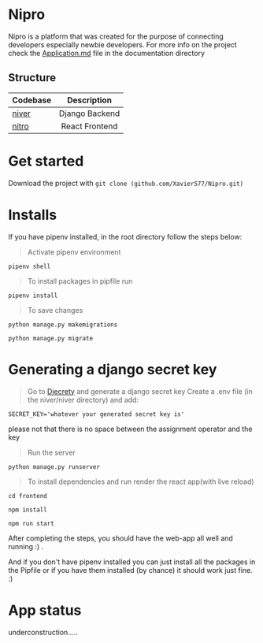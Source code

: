 # Nipro

Nipro is a platform that was created for the purpose of connecting developers especially newbie developers. For more info on the project check the [Application.md](https://github.com/Xavier577/Nipro/blob/prod/documentation/Application.md) file in the documentation
directory

## Structure

| Codebase       |  Description   |
| :------------- | :------------: |
| [niver](niver) | Django Backend |
| [nitro](nitro) | React Frontend |

# Get started

Download the project with `git clone (github.com/Xavier577/Nipro.git)`

# Installs

If you have pipenv installed, in the root directory follow the steps below:

> Activate pipenv environment

```
pipenv shell

```

> To install packages in pipfile run

```
pipenv install
```

> To save changes

```
python manage.py makemigrations

python manage.py migrate
```

# Generating a django secret key

> Go to [Djecrety](https://djecrety.ir/) and generate a django secret key
> Create a .env file (in the niver/niver directory) and add:

```
SECRET_KEY='whatever your generated secret key is'

```

please not that there is no space between the assignment operator and the key

> Run the server

```
python manage.py runserver

```

> To install dependencies and run render the react app(with live reload)

```
cd frontend

npm install

npm run start

```

After completing the steps, you should have the web-app all well and running :) .

And if you don't have pipenv installed you can just install all the packages in the Pipfile
or if you have them installed (by chance) it should work just fine. :)

# App status

underconstruction.....
